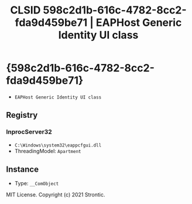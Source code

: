 ﻿---
title: "CLSID 598c2d1b-616c-4782-8cc2-fda9d459be71 | EAPHost Generic Identity UI class"
excerpt: What is COM-Object CLSID 598c2d1b-616c-4782-8cc2-fda9d459be71?
---

# {598c2d1b-616c-4782-8cc2-fda9d459be71}

* `EAPHost Generic Identity UI class`

## Registry


### InprocServer32

* `C:\Windows\system32\eappcfgui.dll`
* ThreadingModel: `Apartment`

## Instance

* Type: `__ComObject`

MIT License. Copyright (c) 2021 Strontic.


